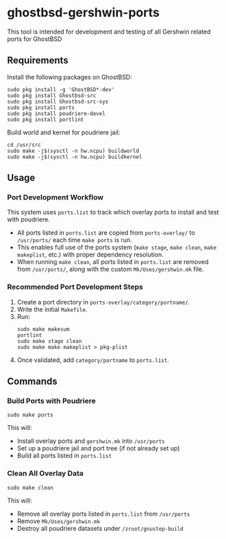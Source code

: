 # ghostbsd-gershwin-ports

This tool is intended for development and testing of all Gershwin related ports for GhostBSD

## Requirements

Install the following packages on GhostBSD:
```
sudo pkg install -g 'GhostBSD*-dev'
sudo pkg install Ghostbsd-src
sudo pkg install Ghostbsd-src-sys
sudo pkg install ports
sudo pkg install poudriere-devel
sudo pkg install portlint
```

Build world and kernel for poudriere jail:
```
cd /usr/src
sudo make -j$(sysctl -n hw.ncpu) buildworld
sudo make -j$(sysctl -n hw.ncpu) buildkernel
```

## Usage

### Port Development Workflow

This system uses `ports.list` to track which overlay ports to install and test with poudriere.

- All ports listed in `ports.list` are copied from `ports-overlay/` to `/usr/ports/` each time `make ports` is run.
- This enables full use of the ports system (`make stage`, `make clean`, `make makeplist`, etc.) with proper dependency resolution.
- When running `make clean`, all ports listed in `ports.list` are removed from `/usr/ports/`, along with the custom `Mk/Uses/gershwin.mk` file.

### Recommended Port Development Steps

1. Create a port directory in `ports-overlay/category/portname/`.
2. Write the initial `Makefile`.
3. Run:
   ```
   sudo make makesum
   portlint
   sudo make stage clean
   sudo make make makeplist > pkg-plist
   ```
4. Once validated, add `category/portname` to `ports.list`.

## Commands

### Build Ports with Poudriere

```
sudo make ports
```

This will:
- Install overlay ports and `gershwin.mk` into `/usr/ports`
- Set up a poudriere jail and port tree (if not already set up)
- Build all ports listed in `ports.list`

### Clean All Overlay Data

```
sudo make clean
```

This will:
- Remove all overlay ports listed in `ports.list` from `/usr/ports`
- Remove `Mk/Uses/gershwin.mk`
- Destroy all poudriere datasets under `/zroot/gnustep-build`